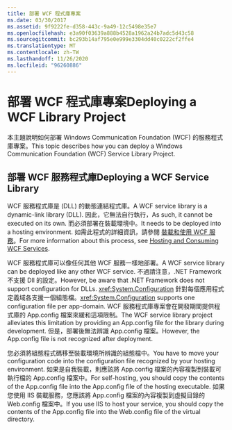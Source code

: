 ```yaml
---
title: 部署 WCF 程式庫專案
ms.date: 03/30/2017
ms.assetid: 9f9222fe-d358-443c-9a49-12c5498e35e7
ms.openlocfilehash: e3a90f03639a888b4528a1962a24b7adc5d43c58
ms.sourcegitcommit: bc293b14af795e0e999e3304dd40c0222cf2ffe4
ms.translationtype: MT
ms.contentlocale: zh-TW
ms.lasthandoff: 11/26/2020
ms.locfileid: "96260886"
---
```

# <a name="deploying-a-wcf-library-project"></a><span data-ttu-id="30987-102">部署 WCF 程式庫專案</span><span class="sxs-lookup"><span data-stu-id="30987-102">Deploying a WCF Library Project</span></span>

<span data-ttu-id="30987-103">本主題說明如何部署 Windows Communication Foundation (WCF) 的服務程式庫專案。</span><span class="sxs-lookup"><span data-stu-id="30987-103">This topic describes how you can deploy a Windows Communication Foundation (WCF) Service Library Project.</span></span>  
  
## <a name="deploying-a-wcf-service-library"></a><span data-ttu-id="30987-104">部署 WCF 服務程式庫</span><span class="sxs-lookup"><span data-stu-id="30987-104">Deploying a WCF Service Library</span></span>  

 <span data-ttu-id="30987-105">WCF 服務程式庫是 (DLL) 的動態連結程式庫。</span><span class="sxs-lookup"><span data-stu-id="30987-105">A WCF service library is a dynamic-link library (DLL).</span></span> <span data-ttu-id="30987-106">因此，它無法自行執行，</span><span class="sxs-lookup"><span data-stu-id="30987-106">As such, it cannot be executed on its own.</span></span> <span data-ttu-id="30987-107">而必須部署在裝載環境中。</span><span class="sxs-lookup"><span data-stu-id="30987-107">It needs to be deployed into a hosting environment.</span></span> <span data-ttu-id="30987-108">如需此程式的詳細資訊，請參閱 [裝載和使用 WCF 服務](/previous-versions/dotnet/articles/bb332338(v=msdn.10))。</span><span class="sxs-lookup"><span data-stu-id="30987-108">For more information about this process, see [Hosting and Consuming WCF Services](/previous-versions/dotnet/articles/bb332338(v=msdn.10)).</span></span>  
  
 <span data-ttu-id="30987-109">WCF 服務程式庫可以像任何其他 WCF 服務一樣地部署。</span><span class="sxs-lookup"><span data-stu-id="30987-109">A WCF service library can be deployed like any other WCF service.</span></span> <span data-ttu-id="30987-110">不過請注意，.NET Framework 不支援 Dll 的設定。</span><span class="sxs-lookup"><span data-stu-id="30987-110">However, be aware that .NET Framework does not support configuration for DLLs.</span></span> <span data-ttu-id="30987-111"><xref:System.Configuration> 針對每個應用程式定義域各支援一個組態檔。</span><span class="sxs-lookup"><span data-stu-id="30987-111"><xref:System.Configuration> supports one configuration file per app-domain.</span></span> <span data-ttu-id="30987-112">WCF 服務程式庫專案會在開發期間提供程式庫的 App.config 檔案來緩和這項限制。</span><span class="sxs-lookup"><span data-stu-id="30987-112">The WCF service library project alleviates this limitation by providing an App.config file for the library during development.</span></span> <span data-ttu-id="30987-113">但是，部署後無法辨識 App.config 檔案。</span><span class="sxs-lookup"><span data-stu-id="30987-113">However, the App.config file is not recognized after deployment.</span></span>  
  
 <span data-ttu-id="30987-114">您必須將組態程式碼移至裝載環境所辨識的組態檔中。</span><span class="sxs-lookup"><span data-stu-id="30987-114">You have to move your configuration code into the configuration file recognized by your hosting environment.</span></span> <span data-ttu-id="30987-115">如果是自我裝載，則應該將 App.config 檔案的內容複製到裝載可執行檔的 App.config 檔案中。</span><span class="sxs-lookup"><span data-stu-id="30987-115">For self-hosting, you should copy the contents of the App.config file into the App.config file of the hosting executable.</span></span> <span data-ttu-id="30987-116">如果您使用 IIS 裝載服務，您應該將 App.config 檔案的內容複製到虛擬目錄的 Web.config 檔案中。</span><span class="sxs-lookup"><span data-stu-id="30987-116">If you use IIS to host your service, you should copy the contents of the App.config file into the Web.config file of the virtual directory.</span></span>
